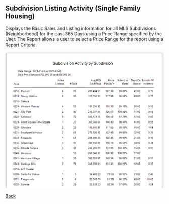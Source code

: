 ## Subdivision Listing Activity (Single Family Housing)

Displays the	Basic Sales and Listing information for all MLS Subdivisions (Neighborhood) for the past 365 Days using a Price Range specified by the User. The Report allows a user to select a Price Range for the report using a Report Criteria.

![subdivision_activity](../../images/reda_rpt_subdivision_activity.PNG)


[Back](../report-types.md)
